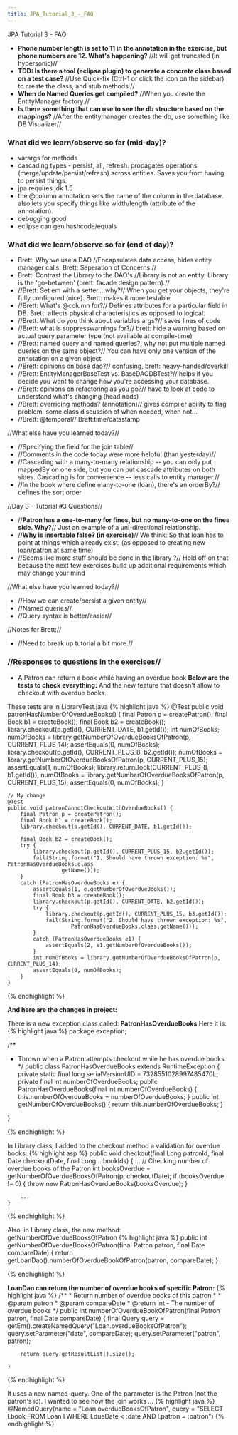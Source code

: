 ```yaml
---
title: JPA_Tutorial_3_-_FAQ
---
```

JPA Tutorial 3 - FAQ
* **Phone number length is set to 11 in the annotation in the exercise, but phone numbers are 12. What's happening?** //It will get truncated (in hypersonic)//
* **TDD: Is there a tool (eclipse plugin) to generate a concrete class based on a test case?** //Use Quick-fix (Ctrl-1 or click the icon on the sidebar) to create the class, and stub methods.//
* **When do Named Queries get compiled?** //When you create the EntityManager factory.//
* **Is there something that can use to see the db structure based on the mappings?** //After the entitymanager creates the db, use something like DB Visualizer//

### What did we learn/observe so far (mid-day)?
* varargs for methods
* cascading types - persist, all, refresh. propagates operations (merge/update/persist/refresh) across entities. Saves you from having to persist things.
* jpa requires jdk 1.5
* the @column annotation sets the name of the column in the database. also lets you specify things like width/length (attribute of the annotation).
* debugging good
* eclipse can gen hashcode/equals

### What did we learn/observe so far (end of day)?
* Brett: Why we use a DAO //Encapsulates data access, hides entity manager calls. Brett: Seperation of Concerns.//
* Brett: Contrast the Library to the DAO's //Library is not an entity. Library is the 'go-between' (brett: facade design pattern).//
* //Brett: Set em with a setter....why?// When you get your objects, they're fully configured (nice). Brett: makes it more testable
* //Brett: What's @column for?// Defines attributes for a particular field in DB. Brett: affects physical characteristics as opposed to logical.
* //Brett: What do you think about variables args?// saves lines of code
* //Brett: what is suppresswarnings for?// brett: hide a warning based on actual query parameter type (not available at compile-time)
* //Brett: named query and named queries?, why not put multiple named queries on the same object?// You can have only one version of the annotation on a given object
* //Brett: opinions on base dao?// confusing, brett: heavy-handed/overkill
* //Brett: EntityManagerBaseTest vs. BaseDAODBTest?// helps if you decide you want to change how you're accessing your database.
* //Brett: opinions on refactoring as you go?// have to look at code to understand what's changing (head nods)
* //Brett: overriding methods? (annotation)// gives compiler ability to flag problem. some class discussion of when needed, when not...
* //Brett: @temporal// Brett:time/datastamp

//What else have you learned today?//
* //Specifying the field for the join table//
* //Comments in the code today were more helpful (than yesterday)//
* //Cascading with a many-to-many relationship -- you can only put mappedBy on one side, but you can put cascade attributes on both sides. Cascading is for convenience -- less calls to entity manager.//
* //In the book where define many-to-one (loan), there's an orderBy?// defines the sort order

//Day 3 - Tutorial #3
Questions//
* //**Patron has a one-to-many for fines, but no many-to-one on the fines side. Why?**// Just an example of a uni-directional relationship.
* //**Why is insertable false? (in exercise)**// We think: So that loan has to point at things which already exist. (as opposed to creating new loan/patron at same time)
* //Seems like more stuff should be done in the library ?// Hold off on that because the next few exercises build up additional requirements which may change your mind

//What else have you learned today?//
* //How we can create/persist a given entity//
* //Named queries//
* //Query syntax is better/easier//

//Notes for Brett://
* //Need to break up tutorial a bit more.//


### //Responses to questions in the exercises//
* A Patron can return a book while having an overdue book
**Below are the tests to check everything:**
And the new feature that doesn't allow to checkout with overdue books.

These tests are in LibraryTest.java
{% highlight java %}
    @Test
    public void patronHasNumberOfOverdueBooks() {
        final Patron p = createPatron();
        final Book b1 = createBook();
        final Book b2 = createBook();
        library.checkout(p.getId(), CURRENT_DATE, b1.getId());
        int numOfBooks;
        numOfBooks = library.getNumberOfOverdueBooksOfPatron(p, CURRENT_PLUS_14);
        assertEquals(0, numOfBooks);
        library.checkout(p.getId(), CURRENT_PLUS_8, b2.getId());
        numOfBooks = library.getNumberOfOverdueBooksOfPatron(p, CURRENT_PLUS_15);
        assertEquals(1, numOfBooks);
        library.returnBook(CURRENT_PLUS_8, b1.getId());
        numOfBooks = library.getNumberOfOverdueBooksOfPatron(p, CURRENT_PLUS_15);
        assertEquals(0, numOfBooks);
    }

    // My change
    @Test
    public void patronCannotCheckoutWithOverdueBooks() {
        final Patron p = createPatron();
        final Book b1 = createBook();
        library.checkout(p.getId(), CURRENT_DATE, b1.getId());

        final Book b2 = createBook();
        try {
            library.checkout(p.getId(), CURRENT_PLUS_15, b2.getId());
            fail(String.format("1. Should have thrown exception: %s", PatronHasOverdueBooks.class
                    .getName()));
        }
        catch (PatronHasOverdueBooks e) {
            assertEquals(1, e.getNumberOfOverdueBooks());
            final Book b3 = createBook();
            library.checkout(p.getId(), CURRENT_DATE, b2.getId());
            try {
                library.checkout(p.getId(), CURRENT_PLUS_15, b3.getId());
                fail(String.format("2. Should have thrown exception: %s",
                        PatronHasOverdueBooks.class.getName()));
            }
            catch (PatronHasOverdueBooks e1) {
                assertEquals(2, e1.getNumberOfOverdueBooks());
            }
            int numOfBooks = library.getNumberOfOverdueBooksOfPatron(p, CURRENT_PLUS_14);
            assertEquals(0, numOfBooks);
        }
    }

{% endhighlight %}

**And here are the changes in project:**

There is a new exception class called: **PatronHasOverdueBooks**
Here it is:
{% highlight java %}
package exception;

/**
 * Thrown when a Patron attempts checkout while he has overdue books.
 */
public class PatronHasOverdueBooks extends RuntimeException {
    private static final long serialVersionUID = 7328551028997485470L;
    private final int numberOfOverdueBooks;
    public PatronHasOverdueBooks(final int numberOfOverdueBooks) {
        this.numberOfOverdueBooks = numberOfOverdueBooks;
    }
    public int getNumberOfOverdueBooks() {
        return this.numberOfOverdueBooks;
    }

}

{% endhighlight %}

In Library class, I added to the checkout method a validation for overdue books:
{% highlight asp %}
    public void checkout(final Long patronId, final Date checkoutDate, final Long... bookIds) {
        ...
        // Checking number of overdue books of the Patron
        int booksOverdue = getNumberOfOverdueBooksOfPatron(p, checkoutDate);
        if (booksOverdue != 0) {
            throw new PatronHasOverdueBooks(booksOverdue);
        }

        ...
    }

{% endhighlight %}

Also, in Library class, the new method: getNumberOfOverdueBooksOfPatron
{% highlight java %}
    public int getNumberOfOverdueBooksOfPatron(final Patron patron, final Date compareDate) {
        return getLoanDao().numberOfOverdueBookOfPatron(patron, compareDate);
    }

{% endhighlight %}

**LoanDao can return the number of overdue books of specific Patron:**
{% highlight java %}
    /**
     * Return number of overdue books of this patron
     *
     * @param patron
     * @param compareDate
     * @return int - The number of overdue books
     */
    public int numberOfOverdueBookOfPatron(final Patron patron, final Date compareDate) {
        final Query query = getEm().createNamedQuery("Loan.overdueBooksOfPatron");
        query.setParameter("date", compareDate);
        query.setParameter("patron", patron);

        return query.getResultList().size();

    }

{% endhighlight %}


It uses a new named-query. One of the parameter is the Patron (not the patron's id). I wanted to see how the join works ...
{% highlight java %}
@NamedQuery(name = "Loan.overdueBooksOfPatron", query = "SELECT l.book FROM Loan l WHERE l.dueDate < :date AND l.patron = :patron")
{% endhighlight %}
